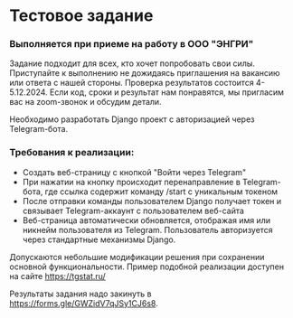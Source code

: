 # Тестовое задание
### Выполняется при приеме на работу в ООО "ЭНГРИ"

Задание подходит для всех, кто хочет попробовать свои силы. Приступайте к выполнению не дожидаясь приглашения на вакансию или ответа с нашей стороны. Проверка результатов состоится 4-5.12.2024. Если код, сроки и результат нам понравятся, мы пригласим вас на zoom-звонок и обсудим детали.

Необходимо разработать Django проект с авторизацией через Telegram-бота.

### Требования к реализации:
- Создать веб-страницу с кнопкой "Войти через Telegram"
- При нажатии на кнопку происходит перенаправление в Telegram-бота, где ссылка содержит команду /start с уникальным токеном
- После отправки команды пользователем Django получает токен и связывает Telegram-аккаунт с пользователем веб-сайта
- Веб-страница автоматически обновляется, отображая имя или никнейм пользователя из Telegram. Пользователь авторизуется через стандартные механизмы Django.

Допускаются небольшие модификации решения при сохранении основной функциональности. Пример подобной реализации доступен на сайте https://tgstat.ru/

Результаты задания надо закинуть в https://forms.gle/GWZidV7qJSy1CJ6s8.
